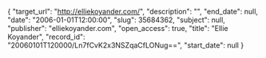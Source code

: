 {
  "target_url": "http://elliekoyander.com/", 
  "description": "", 
  "end_date": null, 
  "date": "2006-01-01T12:00:00", 
  "slug": 35684362, 
  "subject": null, 
  "publisher": "elliekoyander.com", 
  "open_access": true, 
  "title": "Ellie Koyander", 
  "record_id": "20060101T120000/Ln7fCvK2x3NSZqaCfLONug==", 
  "start_date": null
}

